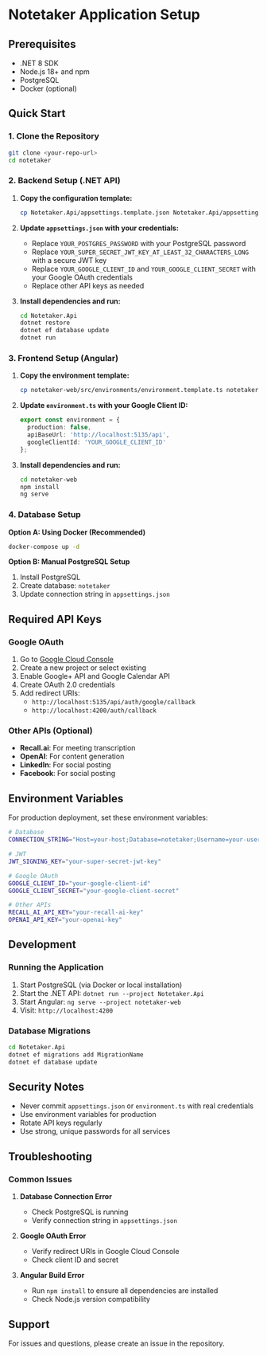 # Notetaker Application Setup

## Prerequisites

- .NET 8 SDK
- Node.js 18+ and npm
- PostgreSQL
- Docker (optional)

## Quick Start

### 1. Clone the Repository
```bash
git clone <your-repo-url>
cd notetaker
```

### 2. Backend Setup (.NET API)

1. **Copy the configuration template:**
   ```bash
   cp Notetaker.Api/appsettings.template.json Notetaker.Api/appsettings.json
   ```

2. **Update `appsettings.json` with your credentials:**
   - Replace `YOUR_POSTGRES_PASSWORD` with your PostgreSQL password
   - Replace `YOUR_SUPER_SECRET_JWT_KEY_AT_LEAST_32_CHARACTERS_LONG` with a secure JWT key
   - Replace `YOUR_GOOGLE_CLIENT_ID` and `YOUR_GOOGLE_CLIENT_SECRET` with your Google OAuth credentials
   - Replace other API keys as needed

3. **Install dependencies and run:**
   ```bash
   cd Notetaker.Api
   dotnet restore
   dotnet ef database update
   dotnet run
   ```

### 3. Frontend Setup (Angular)

1. **Copy the environment template:**
   ```bash
   cp notetaker-web/src/environments/environment.template.ts notetaker-web/src/environments/environment.ts
   ```

2. **Update `environment.ts` with your Google Client ID:**
   ```typescript
   export const environment = {
     production: false,
     apiBaseUrl: 'http://localhost:5135/api',
     googleClientId: 'YOUR_GOOGLE_CLIENT_ID'
   };
   ```

3. **Install dependencies and run:**
   ```bash
   cd notetaker-web
   npm install
   ng serve
   ```

### 4. Database Setup

**Option A: Using Docker (Recommended)**
```bash
docker-compose up -d
```

**Option B: Manual PostgreSQL Setup**
1. Install PostgreSQL
2. Create database: `notetaker`
3. Update connection string in `appsettings.json`

## Required API Keys

### Google OAuth
1. Go to [Google Cloud Console](https://console.cloud.google.com/)
2. Create a new project or select existing
3. Enable Google+ API and Google Calendar API
4. Create OAuth 2.0 credentials
5. Add redirect URIs:
   - `http://localhost:5135/api/auth/google/callback`
   - `http://localhost:4200/auth/callback`

### Other APIs (Optional)
- **Recall.ai**: For meeting transcription
- **OpenAI**: For content generation
- **LinkedIn**: For social posting
- **Facebook**: For social posting

## Environment Variables

For production deployment, set these environment variables:

```bash
# Database
CONNECTION_STRING="Host=your-host;Database=notetaker;Username=your-user;Password=your-password"

# JWT
JWT_SIGNING_KEY="your-super-secret-jwt-key"

# Google OAuth
GOOGLE_CLIENT_ID="your-google-client-id"
GOOGLE_CLIENT_SECRET="your-google-client-secret"

# Other APIs
RECALL_AI_API_KEY="your-recall-ai-key"
OPENAI_API_KEY="your-openai-key"
```

## Development

### Running the Application
1. Start PostgreSQL (via Docker or local installation)
2. Start the .NET API: `dotnet run --project Notetaker.Api`
3. Start Angular: `ng serve --project notetaker-web`
4. Visit: `http://localhost:4200`

### Database Migrations
```bash
cd Notetaker.Api
dotnet ef migrations add MigrationName
dotnet ef database update
```

## Security Notes

- Never commit `appsettings.json` or `environment.ts` with real credentials
- Use environment variables for production
- Rotate API keys regularly
- Use strong, unique passwords for all services

## Troubleshooting

### Common Issues

1. **Database Connection Error**
   - Check PostgreSQL is running
   - Verify connection string in `appsettings.json`

2. **Google OAuth Error**
   - Verify redirect URIs in Google Cloud Console
   - Check client ID and secret

3. **Angular Build Error**
   - Run `npm install` to ensure all dependencies are installed
   - Check Node.js version compatibility

## Support

For issues and questions, please create an issue in the repository.
